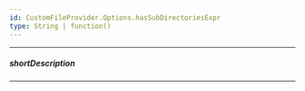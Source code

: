 ```yaml
---
id: CustomFileProvider.Options.hasSubDirectoriesExpr
type: String | function()
---
```

---
##### shortDescription
<!-- Description goes here -->

---
<!-- Description goes here -->